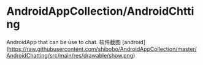 # AndroidAppCollection/AndroidChtting
AndroidApp that can be use to chat.
 软件截图
[android]
(https://raw.githubusercontent.com/shibobo/AndroidAppCollection/master/AndroidChatting/src/main/res/drawable/show.png)
